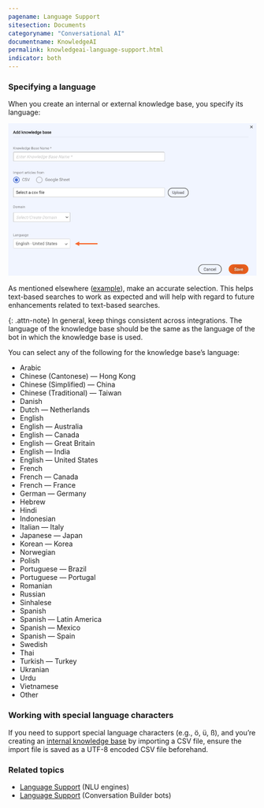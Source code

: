 ```yaml
---
pagename: Language Support
sitesection: Documents
categoryname: "Conversational AI"
documentname: KnowledgeAI
permalink: knowledgeai-language-support.html
indicator: both
---
```


### Specifying a language

When you create an internal or external knowledge base, you specify its language:

<img loading="lazy" class="fancyimage" alt="Specify knowledge base language" style="width:700px" src="img/ConvoBuilder/kai_kblanguage.png">

As mentioned elsewhere ([example](knowledgeai-internal-knowledge-bases-knowledge-bases.html#add-an-internal-knowledge-base)), make an accurate selection. This helps text-based searches to work as expected and will help with regard to future enhancements related to text-based searches.

{: .attn-note}
In general, keep things consistent across integrations. The language of the knowledge base should be the same as the language of the bot in which the knowledge base is used.

You can select any of the following for the knowledge base’s language:

* Arabic
* Chinese (Cantonese) — Hong Kong
* Chinese (Simplified) — China
* Chinese (Traditional) — Taiwan
* Danish
* Dutch — Netherlands
* English
* English — Australia
* English — Canada
* English — Great Britain
* English — India
* English — United States
* French
* French — Canada
* French — France
* German — Germany
* Hebrew
* Hindi
* Indonesian
* Italian — Italy
* Japanese — Japan
* Korean — Korea
* Norwegian
* Polish
* Portuguese — Brazil
* Portuguese — Portugal
* Romanian
* Russian
* Sinhalese
* Spanish
* Spanish — Latin America
* Spanish — Mexico
* Spanish — Spain
* Swedish
* Thai
* Turkish — Turkey
* Ukranian
* Urdu
* Vietnamese
* Other

### Working with special language characters

If you need to support special language characters (e.g., ö, ü, ß), and you’re creating an [internal knowledge base](knowledgeai-internal-knowledge-bases-introduction.html) by importing a CSV file, ensure the import file is saved as a UTF-8 encoded CSV file beforehand.

### Related topics
* [Language Support](intent-manager-natural-language-understanding-language-support.html) (NLU engines)
* [Language Support](conversation-builder-bots-language-support.html) (Conversation Builder bots)